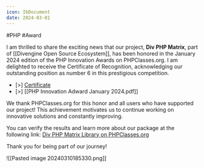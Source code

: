```yaml
---
icon: IbDocument
date: 2024-03-01
---
```

#PHP #Award

I am thrilled to share the exciting news that our project, **Div PHP Matrix**, part of [[Divengine Open Source Ecosystem]], has been honored in the January 2024 edition of the PHP Innovation Awards on PHPClasses.org. I am delighted to receive the Certificate of Recognition, acknowledging our outstanding position as number 6 in this prestigious competition.

- [>] [Certificate](https://www.phpclasses.org/certificate/package/13115.pdf) 
- [>] [[PHP Innovation Adward January 2024.pdf]]

We thank PHPClasses.org for this honor and all users who have supported our project! This achievement motivates us to continue working on innovative solutions and constantly improving.

You can verify the results and learn more about our package at the following link: [Div PHP Matrix Library on PHPClasses.org](https://www.phpclasses.org/package/13115)

Thank you for being part of our journey!


![[Pasted image 20240310185330.png]]
